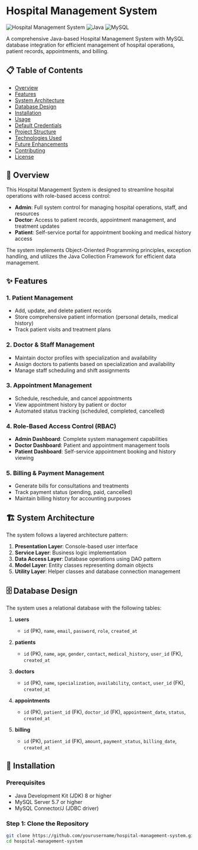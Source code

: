 # Hospital Management System

![Hospital Management System](https://img.shields.io/badge/Project-Hospital%20Management%20System-blue)
![Java](https://img.shields.io/badge/Language-Java-orange)
![MySQL](https://img.shields.io/badge/Database-MySQL-green)

A comprehensive Java-based Hospital Management System with MySQL database integration for efficient management of hospital operations, patient records, appointments, and billing.

## 📋 Table of Contents
- [Overview](#overview)
- [Features](#features)
- [System Architecture](#system-architecture)
- [Database Design](#database-design)
- [Installation](#installation)
- [Usage](#usage)
- [Default Credentials](#default-credentials)
- [Project Structure](#project-structure)
- [Technologies Used](#technologies-used)
- [Future Enhancements](#future-enhancements)
- [Contributing](#contributing)
- [License](#license)

## 📝 Overview

This Hospital Management System is designed to streamline hospital operations with role-based access control:

- **Admin**: Full system control for managing hospital operations, staff, and resources
- **Doctor**: Access to patient records, appointment management, and treatment updates
- **Patient**: Self-service portal for appointment booking and medical history access

The system implements Object-Oriented Programming principles, exception handling, and utilizes the Java Collection Framework for efficient data management.

## ✨ Features

### 1. Patient Management
- Add, update, and delete patient records
- Store comprehensive patient information (personal details, medical history)
- Track patient visits and treatment plans

### 2. Doctor & Staff Management
- Maintain doctor profiles with specialization and availability
- Assign doctors to patients based on specialization and availability
- Manage staff scheduling and shift assignments

### 3. Appointment Management
- Schedule, reschedule, and cancel appointments
- View appointment history by patient or doctor
- Automated status tracking (scheduled, completed, cancelled)

### 4. Role-Based Access Control (RBAC)
- **Admin Dashboard**: Complete system management capabilities
- **Doctor Dashboard**: Patient and appointment management tools
- **Patient Dashboard**: Self-service appointment booking and history viewing

### 5. Billing & Payment Management
- Generate bills for consultations and treatments
- Track payment status (pending, paid, cancelled)
- Maintain billing history for accounting purposes

## 🏗️ System Architecture

The system follows a layered architecture pattern:

1. **Presentation Layer**: Console-based user interface
2. **Service Layer**: Business logic implementation
3. **Data Access Layer**: Database operations using DAO pattern
4. **Model Layer**: Entity classes representing domain objects
5. **Utility Layer**: Helper classes and database connection management

## 🗄️ Database Design

The system uses a relational database with the following tables:

1. **users**
   - `id` (PK), `name`, `email`, `password`, `role`, `created_at`

2. **patients**
   - `id` (PK), `name`, `age`, `gender`, `contact`, `medical_history`, `user_id` (FK), `created_at`

3. **doctors**
   - `id` (PK), `name`, `specialization`, `availability`, `contact`, `user_id` (FK), `created_at`

4. **appointments**
   - `id` (PK), `patient_id` (FK), `doctor_id` (FK), `appointment_date`, `status`, `created_at`

5. **billing**
   - `id` (PK), `patient_id` (FK), `amount`, `payment_status`, `billing_date`, `created_at`

## 🚀 Installation

### Prerequisites
- Java Development Kit (JDK) 8 or higher
- MySQL Server 5.7 or higher
- MySQL Connector/J (JDBC driver)

### Step 1: Clone the Repository
```bash
git clone https://github.com/yourusername/hospital-management-system.git
cd hospital-management-system
